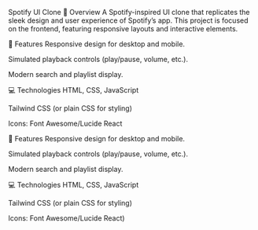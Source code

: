  Spotify UI Clone
🚀 Overview
A Spotify-inspired UI clone that replicates the sleek design and user experience of Spotify’s app. This project is focused on the frontend, featuring responsive layouts and interactive elements.

🌟 Features
Responsive design for desktop and mobile.

Simulated playback controls (play/pause, volume, etc.).

Modern search and playlist display.

💻 Technologies
HTML, CSS, JavaScript

Tailwind CSS (or plain CSS for styling)

Icons: Font Awesome/Lucide React

🌟 Features
Responsive design for desktop and mobile.

Simulated playback controls (play/pause, volume, etc.).

Modern search and playlist display.

💻 Technologies
HTML, CSS, JavaScript

Tailwind CSS (or plain CSS for styling)

Icons: Font Awesome/Lucide React)

